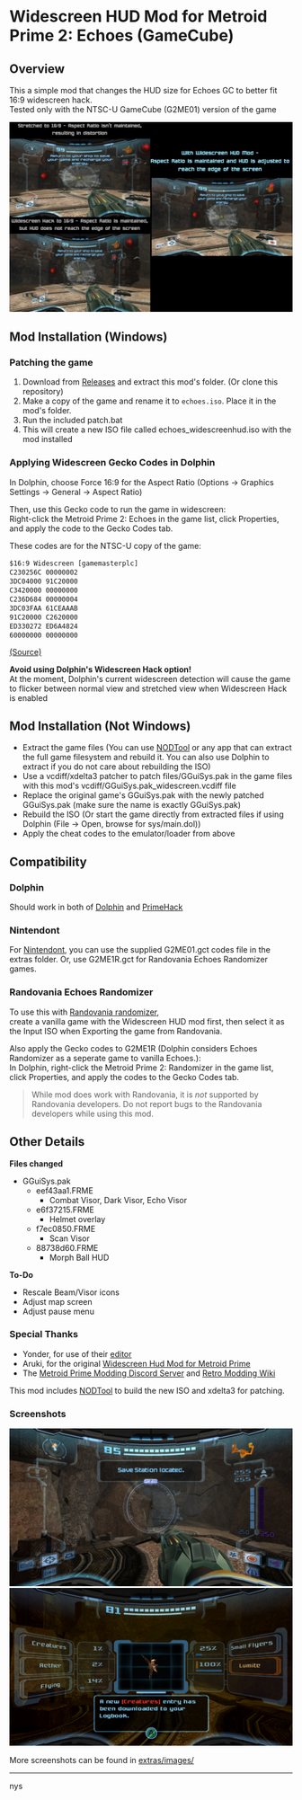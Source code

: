 # Widescreen HUD Mod for Metroid Prime 2: Echoes (GameCube)

## Overview

This a simple mod that changes the HUD size for Echoes GC to better fit 16:9 widescreen hack.  
Tested only with the NTSC-U GameCube (G2ME01) version of the game  

<img src="extras/images/Sample.png">

## Mod Installation (Windows)

### Patching the game
1. Download from [Releases](https://github.com/Nystrata/echoeswidescreenhud/releases) and extract this mod's folder. (Or clone this repository)
2. Make a copy of the game and rename it to `echoes.iso`. Place it in the mod's folder.
3. Run the included patch.bat
4. This will create a new ISO file called echoes_widescreenhud.iso with the mod installed

### Applying Widescreen Gecko Codes in Dolphin
In Dolphin, choose Force 16:9 for the Aspect Ratio (Options -> Graphics Settings -> General -> Aspect Ratio)  

Then, use this Gecko code to run the game in widescreen:  
Right-click the Metroid Prime 2: Echoes in the game list, click Properties, and apply the code to the Gecko Codes tab.  

These codes are for the NTSC-U copy of the game:  
```
$16:9 Widescreen [gamemasterplc]
C230256C 00000002
3DC04000 91C20000
C3420000 00000000
C236D684 00000004
3DC03FAA 61CEAAAB
91C20000 C2620000
ED330272 ED6A4824
60000000 00000000
```
[(Source)](https://wiki.dolphin-emu.org/index.php?title=Metroid_Prime_2:_Echoes_(GC)#16:9_Aspect_Ratio_Fix)

**Avoid using Dolphin's Widescreen Hack option!**  
At the moment, Dolphin's current widescreen detection will cause the game to flicker between normal view and stretched view when Widescreen Hack is enabled

## Mod Installation (Not Windows)
* Extract the game files (You can use [NODTool](https://github.com/AxioDL/nod) or any app that can extract the full game filesystem and rebuild it. You can also use Dolphin to extract if you do not care about rebuilding the ISO)
* Use a vcdiff/xdelta3 patcher to patch files/GGuiSys.pak in the game files with this mod's vcdiff/GGuiSys.pak_widescreen.vcdiff file
* Replace the original game's GGuiSys.pak with the newly patched GGuiSys.pak (make sure the name is exactly GGuiSys.pak)
* Rebuild the ISO (Or start the game directly from extracted files if using Dolphin (File -> Open, browse for sys/main.dol))
* Apply the cheat codes to the emulator/loader from above

## Compatibility ##

### Dolphin ###
Should work in both of [Dolphin](https://dolphin-emu.org/) and [PrimeHack](https://forums.dolphin-emu.org/Thread-fork-primehack-fps-controls-and-more-for-metroid-prime)

### Nintendont ###
For [Nintendont](https://github.com/FIX94/Nintendont), you can use the supplied G2ME01.gct codes file in the extras folder. 
Or, use G2ME1R.gct for Randovania Echoes Randomizer games.

### Randovania Echoes Randomizer ###
To use this with [Randovania randomizer](https://github.com/randovania/randovania),  
create a vanilla game with the Widescreen HUD mod first, then select it as the Input ISO when Exporting the game from Randovania.

Also apply the Gecko codes to G2ME1R (Dolphin considers Echoes Randomizer as a seperate game to vanilla Echoes.):  
In Dolphin, right-click the Metroid Prime 2: Randomizer in the game list, click Properties, and apply the codes to the Gecko Codes tab.  

> While mod does work with Randovania, it is *not* supported by Randovania  developers.
> Do not report bugs to the Randovania developers while using this mod.

## Other Details

**Files changed** 
- GGuiSys.pak
  - eef43aa1.FRME 
    - Combat Visor, Dark Visor, Echo Visor
  - e6f37215.FRME
    - Helmet overlay
  - f7ec0850.FRME 
    - Scan Visor
  - 88738d60.FRME
    - Morph Ball HUD

**To-Do**  
- Rescale Beam/Visor icons
- Adjust map screen
- Adjust pause menu


### Special Thanks  
- Yonder, for use of their [editor](https://github.com/xchellx/three.js)
- Aruki, for the original [Widescreen Hud Mod for Metroid Prime](https://wiki.dolphin-emu.org/index.php?title=Metroid_Prime_(GC)#16:9_HUD_Mod)
- The [Metroid Prime Modding Discord Server](https://discord.gg/pTQZcFS) and [Retro Modding Wiki](https://wiki.axiodl.com/w/Main_Page)

This mod includes [NODTool](https://github.com/AxioDL/nod) to build the new ISO and xdelta3 for patching.

### Screenshots
<img src="extras/images/CombatVisor.png">
<img src="extras/images/ScanVisor.png">

More screenshots can be found in [extras/images/](https://github.com/Nystrata/echoeswidescreenhud/tree/main/extras/images/)
***

nys
